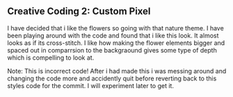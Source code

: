 ## Creative Coding 2: Custom Pixel

I have decided that i like the flowers so going with that nature theme. I have been playing around with the code and found that i like this look. It almost looks as if its cross-stitch. I like how making the flower elements bigger and spaced out in comparrsion to the backgraound gives some type of depth which is compelling to look at.

Note: This is incorrect code! After i had made this i was messing around and changing the code more and accidently quit before reverting back to this styles code for the commit. I will experiment later to get it.
